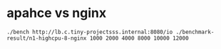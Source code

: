 # apahce vs nginx

```
./bench http://lb.c.tiny-projectsss.internal:8080/io ./benchmark-result/n1-highcpu-8-nginx 1000 2000 4000 8000 10000 12000
```
